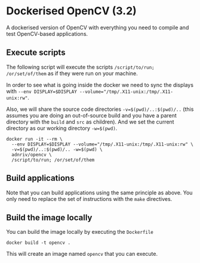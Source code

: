 # Dockerised OpenCV (3.2)

A dockerised version of OpenCV with everything you need to compile and test OpenCV-based applications.

## Execute scripts

The following script will execute the scripts `/script/to/run; /or/set/of/them` as if they were run on your machine.

In order to see what is going inside the docker we need to sync the displays with `--env DISPLAY=$DISPLAY --volume="/tmp/.X11-unix:/tmp/.X11-unix:rw"`.

Also, we will share the source code directories `-v=$(pwd)/..:$(pwd)/..` (this assumes you are doing an out-of-source build and you have a parent directory with the `build` and `src` as children). And we set the current directory as our working directory `-w=$(pwd)`.

    docker run -it --rm \
      --env DISPLAY=$DISPLAY --volume="/tmp/.X11-unix:/tmp/.X11-unix:rw" \
      -v=$(pwd)/..:$(pwd)/.. -w=$(pwd) \
      adnriv/opencv \
      /script/to/run; /or/set/of/them

## Build applications

Note that you can build applications using the same principle as above. You only need to replace the set of instructions with the `make` directives.

## Build the image locally 

You can build the image locally by executing the `Dockerfile`

    docker build -t opencv .

This will create an image named `opencv` that you can execute.
